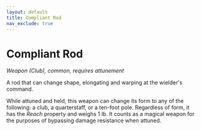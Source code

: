 ```yaml
---
layout: default
title: Compliant Rod
nav_exclude: true
---
```


# Compliant Rod

*Weapon (Club), common, requires attunement*

A rod that can change shape, elongating and warping at the wielder's command.

While attuned and held, this weapon can change its form to any of the following: a club, a quarterstaff, or a ten-foot pole. Regardless of form, it has the _Reach_ property and weighs 1 lb. It counts as a magical weapon for the purposes of bypassing damage resistance when attuned.